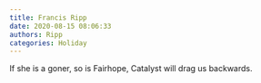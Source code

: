 ```yaml
---
title: Francis Ripp
date: 2020-08-15 08:06:33
authors: Ripp
categories: Holiday
---
```


 If she is a goner, so is Fairhope, Catalyst will drag us backwards.